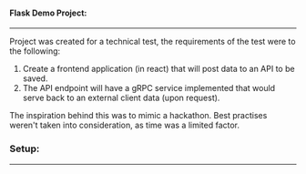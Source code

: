 #### Flask Demo Project:

----

Project was created for a technical test, the requirements of the test were to the following:

1. Create a frontend application (in react) that will post data to
an API to be saved.
2. The API endpoint will have a gRPC service implemented that would
serve back to an external client data (upon request).

The inspiration behind this was to mimic a hackathon.
Best practises weren't taken into consideration, as time
was a limited factor.

### Setup:

----
